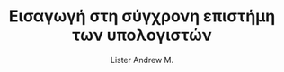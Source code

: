 ---
author: Lister Andrew M.
cover: https://static.eudoxus.gr/books/preview/71/cover-12171.jpg
edition: 5η έκδοση
eudoxusid: '12171'
isbn: 978-960-7140-65-4
layout: bibtex
num_pages: '367'
publisher: Δίαυλος
ref: isbn_978_960_7140_65_4
title: Εισαγωγή στη σύγχρονη επιστήμη των υπολογιστών
year: '2000'
---